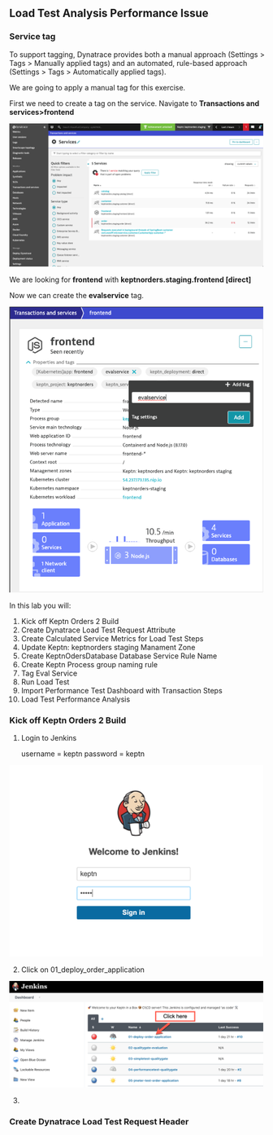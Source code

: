 ## Load Test Analysis Performance Issue

### Service tag

To support tagging, Dynatrace provides both a manual approach (Settings > Tags > Manually applied tags) and an automated, rule-based approach (Settings > Tags > Automatically applied tags).

We are going to apply a manual tag for this exercise.

First we need to create a tag on the service.
Navigate to **Transactions and services>frontend** 

<img src="../../assets/images/lab1_frontend_service.png" width="500"/>

We are looking for **frontend** with **keptnorders.staging.frontend [direct]**

Now we can create the **evalservice** tag.

<img src="../../assets/images/lab1_service_tag.png" width="500"/>


In this lab you will:

1.  Kick off Keptn Orders 2 Build
2.  Create Dynatrace Load Test Request Attribute
3.  Create Calculated Service Metrics for Load Test Steps
4.  Update Keptn: keptnorders staging Manament Zone
5.  Create KeptnOdersDatabase Database Service Rule Name
6.  Create Keptn Process group naming rule
7.  Tag Eval Service
8.  Run Load Test
9.  Import Performance Test Dashboard with Transaction Steps
10. Load Test Performance Analysis

### Kick off Keptn Orders 2 Build

1. Login to Jenkins

	username = keptn
	password = keptn

<img src="../../assets/images/Lab_1_Jenkins_Log_In.png" width="500"/>

2. Click on 01_deploy_order_application

<img src="../../assets/images/Lab_1_deploy_order_application_1.png" width="500"/>

3. 


### Create Dynatrace Load Test Request Header

